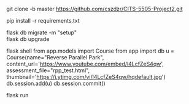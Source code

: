 git clone -b master https://github.com/cszdzr/CITS-5505-Project2.git <br>

pip install -r requirements.txt <br>

flask db migrate -m "setup" <br>
flask db upgrade <br>

flask shell
  from app.models import Course
  from app import db
  u = Course(name="Reverse Parallel Park", content_url='https://www.youtube.com/embed/l4LcfZeS4qw', assessment_file="rpp_test.html", thumbnail='https://i.ytimg.com/vi/l4LcfZeS4qw/hqdefault.jpg')
  db.session.add(u)
  db.session.commit()

flask run
